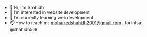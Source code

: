 - 👋 Hi, I’m Shahidh
- 👀 I’m interested in website development
- 🌱 I’m currently learning web development
- 📫 How to reach me mohamedshahidh2001@gmail.com , for intsa: @shahidh568

<!---
shahidh568/shahidh568 is a ✨ special ✨ repository because its `README.md` (this file) appears on your GitHub profile.
You can click the Preview link to take a look at your changes.
--->

